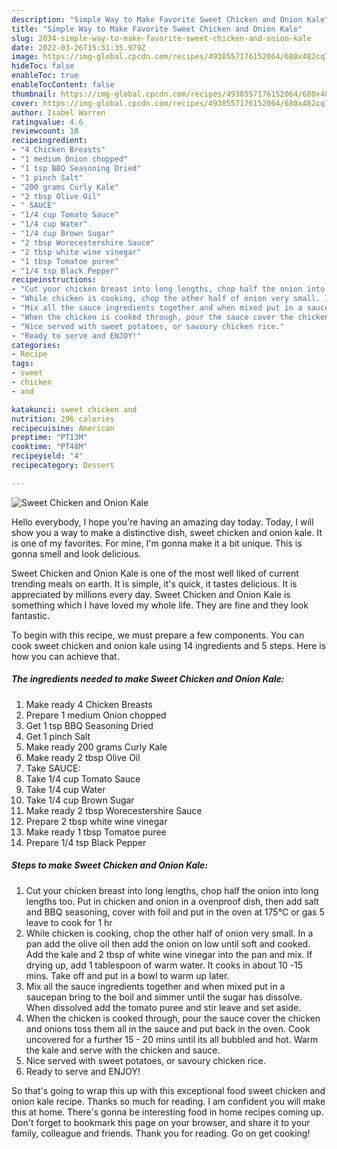 ```yaml
---
description: "Simple Way to Make Favorite Sweet Chicken and Onion Kale"
title: "Simple Way to Make Favorite Sweet Chicken and Onion Kale"
slug: 2034-simple-way-to-make-favorite-sweet-chicken-and-onion-kale
date: 2022-03-26T15:51:35.979Z
image: https://img-global.cpcdn.com/recipes/4938557176152064/680x482cq70/sweet-chicken-and-onion-kale-recipe-main-photo.jpg
hideToc: false
enableToc: true
enableTocContent: false
thumbnail: https://img-global.cpcdn.com/recipes/4938557176152064/680x482cq70/sweet-chicken-and-onion-kale-recipe-main-photo.jpg
cover: https://img-global.cpcdn.com/recipes/4938557176152064/680x482cq70/sweet-chicken-and-onion-kale-recipe-main-photo.jpg
author: Isabel Warren
ratingvalue: 4.6
reviewcount: 10
recipeingredient:
- "4 Chicken Breasts"
- "1 medium Onion chopped"
- "1 tsp BBQ Seasoning Dried"
- "1 pinch Salt"
- "200 grams Curly Kale"
- "2 tbsp Olive Oil"
- " SAUCE"
- "1/4 cup Tomato Sauce"
- "1/4 cup Water"
- "1/4 cup Brown Sugar"
- "2 tbsp Worecestershire Sauce"
- "2 tbsp white wine vinegar"
- "1 tbsp Tomatoe puree"
- "1/4 tsp Black Pepper"
recipeinstructions:
- "Cut your chicken breast into long lengths, chop half the onion into long lengths too. Put in chicken and onion in a ovenproof dish, then add salt and BBQ seasoning, cover with foil and put in the oven at 175°C or gas 5 leave to cook for 1 hr"
- "While chicken is cooking, chop the other half of onion very small. In a pan add the olive oil then add the onion on low until soft and cooked. Add the kale and 2 tbsp of white wine vinegar into the pan and mix. If drying up, add 1 tablespoon of warm water. It cooks in about 10 -15 mins. Take off and put in a bowl to warm up later."
- "Mix all the sauce ingredients together and when mixed put in a saucepan bring to the boil and simmer until the sugar has dissolve. When dissolved add the tomato puree and stir leave and set aside."
- "When the chicken is cooked through, pour the sauce cover the chicken and onions toss them all in the sauce and put back in the oven. Cook uncovered for a further 15 - 20 mins until its all bubbled and hot. Warm the kale and serve with the chicken and sauce."
- "Nice served with sweet potatoes, or savoury chicken rice."
- "Ready to serve and ENJOY!"
categories:
- Recipe
tags:
- sweet
- chicken
- and

katakunci: sweet chicken and 
nutrition: 296 calories
recipecuisine: American
preptime: "PT13M"
cooktime: "PT48M"
recipeyield: "4"
recipecategory: Dessert

---
```



![Sweet Chicken and Onion Kale](https://img-global.cpcdn.com/recipes/4938557176152064/680x482cq70/sweet-chicken-and-onion-kale-recipe-main-photo.jpg)

Hello everybody, I hope you're having an amazing day today. Today, I will show you a way to make a distinctive dish, sweet chicken and onion kale. It is one of my favorites. For mine, I'm gonna make it a bit unique. This is gonna smell and look delicious.

Sweet Chicken and Onion Kale is one of the most well liked of current trending meals on earth. It is simple, it's quick, it tastes delicious. It is appreciated by millions every day. Sweet Chicken and Onion Kale is something which I have loved my whole life. They are fine and they look fantastic.




To begin with this recipe, we must prepare a few components. You can cook sweet chicken and onion kale using 14 ingredients and 5 steps. Here is how you can achieve that.

<!--inarticleads1-->

##### The ingredients needed to make Sweet Chicken and Onion Kale:

1. Make ready 4 Chicken Breasts
1. Prepare 1 medium Onion chopped
1. Get 1 tsp BBQ Seasoning Dried
1. Get 1 pinch Salt
1. Make ready 200 grams Curly Kale
1. Make ready 2 tbsp Olive Oil
1. Take  SAUCE:
1. Take 1/4 cup Tomato Sauce
1. Take 1/4 cup Water
1. Take 1/4 cup Brown Sugar
1. Make ready 2 tbsp Worecestershire Sauce
1. Prepare 2 tbsp white wine vinegar
1. Make ready 1 tbsp Tomatoe puree
1. Prepare 1/4 tsp Black Pepper




<!--inarticleads2-->

##### Steps to make Sweet Chicken and Onion Kale:

1. Cut your chicken breast into long lengths, chop half the onion into long lengths too. Put in chicken and onion in a ovenproof dish, then add salt and BBQ seasoning, cover with foil and put in the oven at 175°C or gas 5 leave to cook for 1 hr
1. While chicken is cooking, chop the other half of onion very small. In a pan add the olive oil then add the onion on low until soft and cooked. Add the kale and 2 tbsp of white wine vinegar into the pan and mix. If drying up, add 1 tablespoon of warm water. It cooks in about 10 -15 mins. Take off and put in a bowl to warm up later.
1. Mix all the sauce ingredients together and when mixed put in a saucepan bring to the boil and simmer until the sugar has dissolve. When dissolved add the tomato puree and stir leave and set aside.
1. When the chicken is cooked through, pour the sauce cover the chicken and onions toss them all in the sauce and put back in the oven. Cook uncovered for a further 15 - 20 mins until its all bubbled and hot. Warm the kale and serve with the chicken and sauce.
1. Nice served with sweet potatoes, or savoury chicken rice.
1. Ready to serve and ENJOY!



So that's going to wrap this up with this exceptional food sweet chicken and onion kale recipe. Thanks so much for reading. I am confident you will make this at home. There's gonna be interesting food in home recipes coming up. Don't forget to bookmark this page on your browser, and share it to your family, colleague and friends. Thank you for reading. Go on get cooking!
